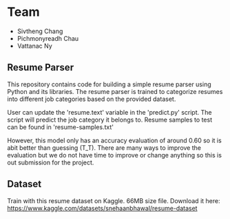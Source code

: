 # Team

- Sivtheng Chang
- Pichmonyreadh Chau
- Vattanac Ny

## Resume Parser

This repository contains code for building a simple resume parser using Python and its libraries. The resume parser is trained to categorize resumes into different job categories based on the provided dataset.

User can update the 'resume.text' variable in the 'predict.py' script. The script will predict the job category it belongs to. Resume samples to test can be found in 'resume-samples.txt'
    
However, this model only has an accuracy evaluation of around 0.60 so it is abit better than guessing (T_T). There are many ways to improve the evaluation but we do not have time to improve or change anything so this is out submission for the project.

## Dataset

Train with this resume dataset on Kaggle. 66MB size file.
Download it here: <https://www.kaggle.com/datasets/snehaanbhawal/resume-dataset>